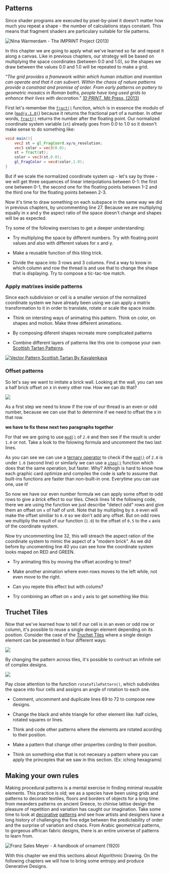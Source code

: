## Patterns

Since shader programs are executed by pixel-by-pixel it doesn't matter how much you repeat a shape - the number of calculations stays constant. This means that fragment shaders are particulary suitable for tile patterns. 

![Nina Warmerdam - The IMPRINT Project (2013)](warmerdam.jpg)

In this chapter we are going to apply what we've learned so far and repeat it along a canvas. Like in previous chapters, our strategy will be based on multiplying the space coordinates (between 0.0 and 1.0), so the shapes we draw between the values 0.0 and 1.0 will be repeated to make a grid. 

*"The grid provides a framework within which human intuition and invention can operate and that it can subvert. Within the chaos of nature patterns provide a constrast and promise of order. From early patterns on pottery to geometric mosaics in Roman baths, people have long used grids to enhance their lives with decoration."* [*10 PRINT*, Mit Press, (2013)](http://10print.org/)

First let's remember the [```fract()```](../glossary/index.html#fract.md) function, which is in essence the modulo of one ([```mod(x,1.0)```](../glossary/index.html#mod.md)) because it returns the fractional part of a number. In other words, [```fract()```](../glossary/index.html#fract.md) returns the number after the floating point. Our normalized coordinate system variable (```st```) already goes from 0.0 to 1.0 so it doesn't make sense to do something like:

```glsl
void main(){
	vec2 st = gl_FragCoord.xy/u_resolution;
	vec3 color = vec3(0.0);
    st = fract(st);
	color = vec3(st,0.0);
	gl_FragColor = vec4(color,1.0);
}
```

But if we scale the normalized coordinate system up - let's say by three - we will get three sequences of linear interpolations between 0-1: the first one between 0-1, the second one for the floating points between 1-2 and the third one for the floating points between 2-3.

<div class="codeAndCanvas" data="grid-making.frag"></div>

Now it's time to draw something on each subspace in the same way we did in previous chapters, by uncommenting line 27. Because we are multiplying equally in x and y the aspect ratio of the space doesn't change and shapes will be as expected.

Try some of the following exercises to get a deeper understanding:

* Try multiplying the space by different numbers. Try with floating point values and also with different values for x and y.

* Make a reusable function of this tiling trick.

* Divide the space into 3 rows and 3 columns. Find a way to know in which column and row the thread is and use that to change the shape that is displaying. Try to compose a tic-tac-toe match.

### Apply matrixes inside patterns 

Since each subdivision or cell is a smaller version of the normalized coordinate system we have already been using we can apply a matrix transformation to it in order to translate, rotate or scale the space inside. 

<div class="codeAndCanvas" data="checks.frag"></div>

* Think on intersting ways of animating this pattern. Think on color, on shapes and motion. Make three different animations.

* By composing diferent shapes recreate more complicated patterns

<a href="../edit.html#09/diamondtiles.frag"><canvas id="custom" class="canvas" data-fragment-url="diamondtiles.frag"  width="520px" height="200px"></canvas></a>

* Combine different layers of patterns like this one to compose your own [Scottish Tartan Patterns](https://www.google.com/search?q=scottish+patterns+fabric&tbm=isch&tbo=u&source=univ&sa=X&ei=Y1aFVfmfD9P-yQTLuYCIDA&ved=0CB4QsAQ&biw=1399&bih=799#tbm=isch&q=Scottish+Tartans+Patterns).

[ ![Vector Pattern Scottish Tartan By Kavalenkava](tartan.jpg) ](http://graphicriver.net/item/vector-pattern-scottish-tartan/6590076)

### Offset patterns

So let's say we want to imitate a brick wall. Looking at the wall, you can see a half brick offset on x in every other row. How we can do that?

![](brick.jpg)

As a first step we need to know if the row of our thread is an even or odd number, because we can use that to determine if we need to offset the x in that row.

____we have to fix these next two paragraphs together____

For that we are going to use [```mod()```](../glossary/index.html#mod.md) of ```2.0``` and then see if the result is under ```1.0``` or not. Take a look to the folowing formula and uncomment the two last lines.

<div class="simpleFunction" data="y = mod(x,2.0);
// y = mod(x,2.0) < 1.0 ? 0. : 1. ;
// y = step(1.0,mod(x,2.0));"></div>

As you can see we can use a [ternary operator](https://en.wikipedia.org/wiki/%3F:) to check if the [```mod()```](../glossary/index.html#mod.md) of ```2.0``` is under ```1.0``` (second line) or similarly we can use a [```step()```](../glossary/index.html#step.md) function which does that the same operation, but faster. Why? Althogh is hard to know how each graphic card optimize and compiles the code is safe to assume that built-ins functions are faster than non-built-in one. Everytime you can use one, use it!

So now we have our even number formula we can apply some offset to odd rows to give a *brick* effect to our tiles. Check lines 14 the following code, there we are using the function we just describe "detect odd" rows and give them an offset on ```x``` of half of unit. Note that by multipling by ```0.0``` even will make the offset similiar to ```0.0``` so we don't add any offset. But on odd rows we multipliy the result of our function (```1.0```) to the offset of ```0.5``` to the ```x``` axis of the coordinate system.

Now try uncommenting line 32, this will streach the aspect ration of the coordinate system to mimic the aspect of a "modern brick". As we did before by uncomenting line 40 you can see how the coordinate system looks maped on RED and GREEN.

<div class="codeAndCanvas" data="bricks.frag"></div>

* Try animating this by moving the offset acording to time?

* Make another animation where even rows moves to the left while, not even move to the right.

* Can you repete this effect but with colums?

* Try combining an offset on ```x``` and ```y``` axis to get something like this:

<a href="../edit.html#09/marching_dots.frag"><canvas id="custom" class="canvas" data-fragment-url="marching_dots.frag"  width="520px" height="200px"></canvas></a>

## Truchet Tiles

Now that we've learned how to tell if our cell is in an even or odd row or column, it's possible to reuse a single design element depending on its position. Consider the case of the [Truchet Tiles](http://en.wikipedia.org/wiki/Truchet_tiles) where a single design element can be presented in four different ways:

![](truchet-00.png)

By changing the pattern across tiles, it's possible to contruct an infinite set of complex designs. 

![](truchet-01.png)

Pay close attention to the function ```rotateTilePattern()```, which subdivides the space into four cells and assigns an angle of rotation to each one.

<div class="codeAndCanvas" data="truchet.frag"></div>

* Comment, uncomment and duplicate lines 69 to 72 to compose new designs.

* Change the black and white triangle for other element like: half cicles, rotated squares or lines.

* Think and code other patterns where the elements are rotated acording to their position.

* Make a pattern that change other properties cording to their position.

* Think on something else that is not necesary a pattern where you can apply the princeples that we saw in this section. (Ex: iching hexagrams)

<a href="../edit.html#09/iching-01.frag"><canvas id="custom" class="canvas" data-fragment-url="iching-01.frag"  width="520px" height="200px"></canvas></a>

## Making your own rules

Making procedural patterns is a mental exercise in finding minimal reusable elements. This practice is old; we as a species have been using grids and patterns to decorate textiles, floors and borders of objects for a long time: from meanders patterns on ancient Greece, to chinise lattise design the pleasure of repetition and variation has caught our imagination. Take some time to look at [decorative](https://archive.org/stream/traditionalmetho00chririch#page/130/mode/2up) [patterns](https://www.pinterest.com/patriciogonzv/paterns/) and see how artists and designers have a long history of challenging the fine edge between the predictability of order and the surprise of variation and chaos. From Arabic geometrical patterns, to gorgeous affrican fabric designs, there is an entire universe of patterns to learn from. 

![Franz Sales Meyer - A handbook of ornament (1920)](geometricpatters.png)

With this chapter we end this sections about Algorithmic Drawing. On the following chapters we will how to bring some entropy and produce Generative Designs.
